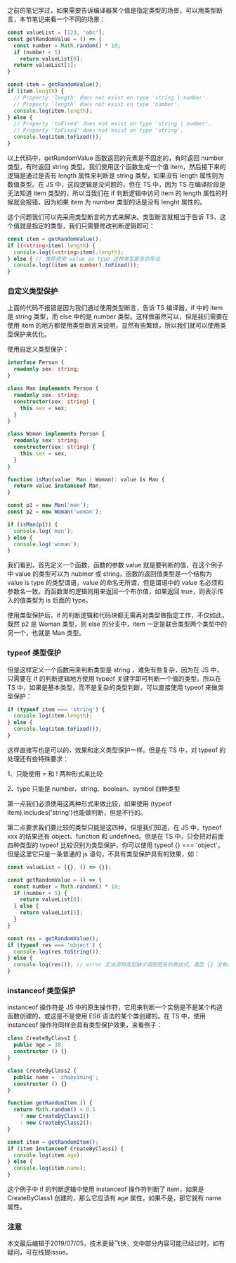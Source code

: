 之前的笔记学过，如果需要告诉编译器某个值是指定类型的场景，可以用类型断言，本节笔记来看一个不同的场景：

``` typescript
const valueList = [123, 'abc'];
const getRandomValue = () => {
  const number = Math.random() * 10;
  if (number < 5)
    return valueList[0];
  return valueList[1];
}

const item = getRandomValue();
if (item.length) {
  // Property 'length' does not exist on type 'string | number'.
  // Property 'length' does not exist on type 'number'.
  console.log(item.length);
} else {
  // Property 'toFixed' does not exist on type 'string | number'.
  // Property 'toFixed' does not exist on type 'string'.
  console.log(item.toFixed());
}
```
以上代码中，getRandomValue 函数返回的元素是不固定的，有时返回 number 类型，有时返回 string 类型。我们使用这个函数生成一个值 item，然后接下来的逻辑是通过是否有 length 属性来判断是 string 类型，如果没有 length 属性则为数值类型。在 JS 中，这段逻辑是没问题的，但在 TS 中，因为 TS 在编译阶段是无法知道 item 类型的，所以当我们在 if 判断逻辑中访问 item 的 length 属性的时候就会报错，因为如果 item 为 number 类型的话是没有 lenght 属性的。

这个问题我们可以先采用类型断言的方式来解决。类型断言就相当于告诉 TS，这个值就是指定的类型，我们只需要修改判断逻辑即可：

``` typescript
const item = getRandomValue();
if ((<string>item).length) {
  console.log((<string>item).length);
} else { // 推荐使用 value as type 这种类型断言的写法
  console.log((item as number).toFixed());
}
```
### 自定义类型保护

上面的代码不报错是因为我们通过使用类型断言，告诉 TS 编译器，if 中的 item 是 string 类型，而 else 中的是 number 类型。这样做虽然可以，但是我们需要在使用 item 的地方都使用类型断言来说明，显然有些繁琐，所以我们就可以使用类型保护来优化。

使用自定义类型保护：

``` typescript
interface Person {
  readonly sex: string;
}

class Man implements Person {
  readonly sex: string;
  constructor(sex: string) {
    this.sex = sex;
  }
}

class Woman implements Person {
  readonly sex: string;
  constructor(sex: string) {
    this.sex = sex;
  }
}

function isMan(value: Man | Woman): value is Man {
  return value instanceof Man;
}

const p1 = new Man('man');
const p2 = new Woman('woman');

if (isMan(p1)) {
  console.log('man');
} else {
  console.log('woman');
}
```

我们看到，首先定义一个函数，函数的参数 value 就是要判断的值，在这个例子中 value 的类型可以为 nubmer 或 string，函数的返回值类型是一个结构为 value is type 的类型谓语，value 的命名无所谓，但是谓语中的 value 名必须和参数名一致。而函数里的逻辑则用来返回一个布尔值，如果返回 true，则表示传入的值类型为 is 后面的 type。

使用类型保护后，if 的判断逻辑和代码块都无需再对类型做指定工作，不仅如此，既然 p2 是 Woman 类型，则 else 的分支中，item 一定是联合类型两个类型中的另一个，也就是 Man 类型。

### typeof 类型保护

但是这样定义一个函数用来判断类型是 string ，难免有些复杂，因为在 JS 中，只需要在 if 的判断逻辑地方使用 typeof 关键字即可判断一个值的类型。所以在 TS 中，如果是基本类型，而不是复杂的类型判断，可以直接使用 typeof 来做类型保护：

``` typescript
if (typeof item === 'string') {
  console.log(item.length);
} else {
  console.log(item.toFixed());
}
```
这样直接写也是可以的，效果和定义类型保护一样。但是在 TS 中，对 typeof 的处理还有些特殊要求：

1、只能使用 = 和 ! 两种形式来比较

2、type 只能是 number、string、boolean、symbol 四种类型

第一点我们必须使用这两种形式来做比较，如果使用 (typeof item).includes('string')也能做判断，但是不行的。

第二点要求我们要比较的类型只能是这四种，但是我们知道，在 JS 中，typeof xxx 的结果还有 object、function 和 undefined。但是在 TS 中，只会把对前面四种类型的 typeof 比较识别为类型保护，你可以使用 typeof {} === 'object'，但是这里它只是一条普通的 js 语句，不具有类型保护具有的效果，如：

``` typescript
const valueList = [{}, () => {}];

const getRandomValue = () => {
  const number = Math.random() * 10;
  if (number < 5) {
    return valueList[0];
  } else {
    return valueList[1];
  }
}

const res = getRandomValue();
if (typeof res === 'object') {
  console.log(res.toString());
} else {
  console.log(res()); // error 无法调用类型缺少调用签名的表达式。类型 {} 没有兼容的调用签名
}
```

### instanceof 类型保护

instanceof 操作符是 JS 中的原生操作符，它用来判断一个实例是不是某个构造函数创建的，或这是不是使用 ES6 语法的某个类创建的。在 TS 中，使用 instanceof 操作符同样会具有类型保护效果，来看例子：

``` typescript
class CreateByClass1 {
  public age = 18;
  constructor () {}
}

class CreateByClass2 {
  public name = 'zhaoyiming';
  constructor () {}
}

function getRandomItem () {
  return Math.random() < 0.5
    ? new CreateByClass1()
    : new CreateByClass2();
}

const item = getRandomItem();
if (item instanceof CreateByClass1) {
  console.log(item.age);
} else {
  console.log(item.name);
}
```
这个例子中 if 的判断逻辑中使用 instanceof 操作符判断了 item，如果是 CreateByClass1 创建的，那么它应该有 age 属性，如果不是，那它就有 name 属性。

### 注意

本文最后编辑于2019/07/05，技术更替飞快，文中部分内容可能已经过时，如有疑问，可在线提issue。